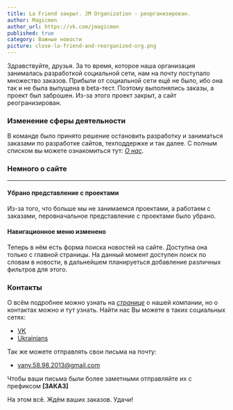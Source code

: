 ```yaml
---
title: La Friend закрыт. JM Organization - реорганизирован.
author: Magicmen
author_url: https://vk.com/jmagicmen
published: true
category: Важные новости
picture: close-la-friend-and-reorganized-org.png
---
```


Здравствуйте, друзья. За то время, которое наша организация занималась разработкой социальной сети, нам на почту поступало множество заказов. Прибыли от социальной сети ещё не было, ибо она так и не была выпущена в beta-тест. Поэтому выполнялись заказы, а проект был заброшен. Из-за этого проект закрыт, а сайт реогранизирован.

### Изменение сферы деятельности ###
В команде было принято решение остановить разработку и заниматься заказами по разработке сайтов, техподдержке и так далее. С полным списком вы можете ознакомиться тут: _[О нас](https://jm-organization.github.io/about "О нас")_.

### Немного о сайте ###
***
#### Убрано представление с проектами ####
Из-за того, что больше мы не занимаемся проектами, а работаем с заказами, перовначальное представление с проектами было убрано.
#### Навигационное меню изменено ####
Теперь в нём есть форма поиска новостей на сайте. Доступна она только с главной страницы. На данный момент доступен поиск по словам в новости, в дальнейшем планируеться добавление различных фильтров для этого.

### Контакты ###
О всём подробнее можно узнать на _[странице](https://jm-organization.github.io/about#contact "О нас")_ о нашей компании, но о контактах можно и тут узнать. Найти нас Вы  можете в таких социальных сетях:

* [VK](https://vk.com/jm_organization "JM Organization")
* [Ukrainians](https://www.ukrainians.co/c242 "JM Organization")

Так же можете отправлять свои письма на почту:

* [vany.58.98.2013@gmail.com](mailto:vany.58.98.2013@gmail.com "Отправить письмо на почту")

Чтобы ваши письма были более заметными отправляйте их с префиксом **[ЗАКАЗ]**

На этом всё. Ждём ваших заказов. Удачи!